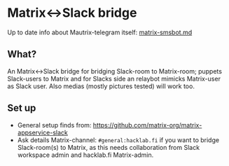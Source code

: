 # Matrix<->Slack bridge

Up to date info about Mautrix-telegram itself: [matrix-smsbot.md](matrix-smsbot.md)

## What?

An Matrix<->Slack bridge for bridging Slack-room to Matrix-room; puppets Slack-users to Matrix and for Slacks side an relaybot mimicks Matrix-user as Slack user. Also medias (mostly pictures tested) will work too.

## Set up
- General setup finds from: https://github.com/matrix-org/matrix-appservice-slack
- Ask details Matrix-channel: `#general:hacklab.fi` if you want to bridge Slack-room(s) to Matrix, as this needs collaboration from Slack workspace admin and hacklab.fi Matrix-admin.
